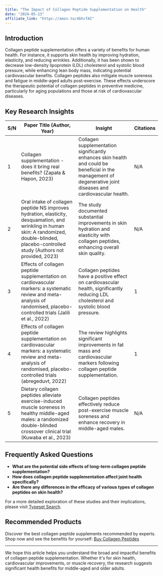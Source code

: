```yaml
---
title: "The Impact of Collagen Peptide Supplementation on Health"
date: "2024-05-13"
affiliate_link: "https://amzn.to/4bhcfAI"
---
```


## Introduction
Collagen peptide supplementation offers a variety of benefits for human health. For instance, it supports skin health by improving hydration, elasticity, and reducing wrinkles. Additionally, it has been shown to decrease low-density lipoprotein (LDL) cholesterol and systolic blood pressure, while enhancing lean body mass, indicating potential cardiovascular benefits. Collagen peptides also mitigate muscle soreness and fatigue in middle-aged adults post-exercise. These effects underscore the therapeutic potential of collagen peptides in preventive medicine, particularly for aging populations and those at risk of cardiovascular diseases.

## Key Research Insights

| S/N | Paper Title (Author, Year) | Insight | Citations |
| --- | --- | --- | --- |
| 1 | Collagen supplementation - does it bring real benefits? (Zapała & Hapon, 2023) | Collagen supplementation significantly enhances skin health and could be beneficial in the management of degenerative joint diseases and cardiovascular health. | N/A |
| 2 | Oral intake of collagen peptide NS improves hydration, elasticity, desquamation, and wrinkling in human skin: A randomized, double-blinded, placebo-controlled study (Authors not provided, 2023) | The study documented substantial improvements in skin hydration and elasticity with collagen peptides, enhancing overall skin quality. | N/A |
| 3 | Effects of collagen peptide supplementation on cardiovascular markers: a systematic review and meta-analysis of randomised, placebo-controlled trials (Jalili et al., 2022) | Collagen peptides have a positive effect on cardiovascular health, significantly reducing LDL cholesterol and systolic blood pressure. | 1 |
| 4 | Effects of collagen peptide supplementation on cardiovascular markers: a systematic review and meta-analysis of randomised, placebo-controlled trials (abregeduvt, 2022) | The review highlights significant improvements in fat mass and cardiovascular markers following collagen peptide supplementation. | 1 |
| 5 | Dietary collagen peptides alleviate exercise-induced muscle soreness in healthy middle-aged males: a randomized double-blinded crossover clinical trial (Kuwaba et al., 2023) | Collagen peptides effectively reduce post-exercise muscle soreness and enhance recovery in middle-aged males. | N/A |

## Frequently Asked Questions

- **What are the potential side effects of long-term collagen peptide supplementation?**
- **How does collagen peptide supplementation affect joint health specifically?**
- **Are there any differences in the efficacy of various types of collagen peptides on skin health?**

For a more detailed exploration of these studies and their implications, please visit [Typeset Search](#).

## Recommended Products
Discover the best collagen peptide supplements recommended by experts. Shop now and see the benefits for yourself:
[Buy Collagen Peptides](https://amzn.to/4bhcfAI)

---

We hope this article helps you understand the broad and impactful benefits of collagen peptide supplementation. Whether it's for skin health, cardiovascular improvements, or muscle recovery, the research suggests significant health benefits for middle-aged and older adults.